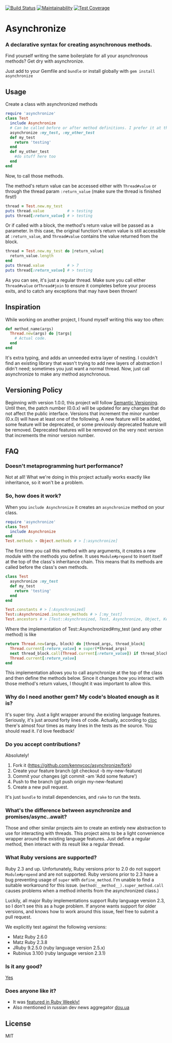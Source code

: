 [![Build Status](https://travis-ci.org/icodesometime/asynchronize.svg?branch=master)](https://travis-ci.org/icodesometime/asynchronize)
[![Maintainability](https://api.codeclimate.com/v1/badges/30d40e270a3d7a0775a9/maintainability)](https://codeclimate.com/github/kennycoc/asynchronize/maintainability)
[![Test Coverage](https://api.codeclimate.com/v1/badges/30d40e270a3d7a0775a9/test_coverage)](https://codeclimate.com/github/kennycoc/asynchronize/test_coverage)
# Asynchronize
### A declarative syntax for creating asynchronous methods.

Find yourself writing the same boilerplate for all your asynchronous methods?
Get dry with asynchronize.

Just add to your Gemfile and `bundle` or install globally with
`gem install asynchronize`

## Usage
Create a class with asynchronized methods
```Ruby
require 'asynchronize'
class Test
  include Asynchronize
  # Can be called before or after method definitions. I prefer it at the top of classes.
  asynchronize :my_test, :my_other_test
  def my_test
    return 'testing'
  end
  def my_other_test
    #do stuff here too
  end
end
```

Now, to call those methods.

The method's return value can be accessed either with `Thread#value` or through
the thread param `:return_value` (make sure the thread is finished first!)
```Ruby
thread = Test.new.my_test
puts thread.value          # > testing
puts thread[:return_value] # > testing
```

Or if called with a block, the method's return value will be passed as a
parameter. In this case, the original function's return value is still
accessible at `:return_value`, and `Thread#value` contains the value returned
from the block.
```Ruby
thread = Test.new.my_test do |return_value|
  return_value.length
end
puts thread.value          # > 7
puts thread[:return_value] # > testing
```

As you can see, it's just a regular thread. Make sure you call either
`Thread#value` or`Thread#join` to ensure it completes before your process exits,
and to catch any exceptions that may have been thrown!

## Inspiration
While working on another project, I found myself writing this way too often:
```Ruby
def method_name(args)
  Thread.new(args) do |targs|
    # Actual code.
  end
end
```
It's extra typing, and adds an unneeded extra layer of nesting. I couldn't find
an existing library that wasn't trying to add new layers of abstraction I didn't
need; sometimes you just want a normal thread. Now, just call asynchronize to
make any method asynchronous.

## Versioning Policy
Beginning with version 1.0.0, this project will follow [Semantic
Versioning](https://semver.org). Until then, the patch number (0.0.x) will be
updated for any changes that do not affect the public interface. Versions that
increment the minor number (0.x.0) will have at least one of the following. A new
feature will be added, some feature will be deprecated, or some previously
deprecated feature will be removed. Deprecated features will be removed on the
very next version that increments the minor version number.

## FAQ
### Doesn't metaprogramming hurt performance?
Not at all! What we're doing in this project actually works exactly like
inheritance, so it won't be a problem.

### So, how does it work?
When you `include Asynchronize` it creates an `asynchronize` method on your
class. 

```ruby
require 'asynchronize'
class Test
  include Asynchronize
end
Test.methods - Object.methods # > [:asynchronize]
```

The first time you call this method with any arguments, it creates a new
module with the methods you define. It uses `Module#prepend` to insert itself at the top of the
class's inheritance chain. This means that its methods are called before the class's own methods.

```ruby
class Test
  asynchronize :my_test
  def my_test
    return 'testing'
  end
end

Test.constants # > [:Asynchronized]
Test::Asynchronized.instance_methods # > [:my_test]
Test.ancestors # > [Test::Asynchronized, Test, Asynchronize, Object, Kernel, BasicObject]
```

Where the implementation of Test::Asynchronized#my_test (and any other method) is like
```ruby
return Thread.new(args, block) do |thread_args, thread_block|
  Thread.current[:return_value] = super(*thread_args)
  next thread_block.call(Thread.current[:return_value]) if thread_block
  Thread.current[:return_value]
end
```
This implementation allows you to call asynchronize at the top of the class and
then define the methods below. Since it changes how you interact with those
method's return values, I thought it was important to allow this.

### Why do I need another gem? My code's bloated enough as it is?
It's super tiny. Just a light wrapper around the existing language features.
Seriously, it's just around forty lines of code. Actually, according to
[cloc](https://www.npmjs.com/package/cloc) there's almost four times as many
lines in the tests as the source. You should read it. I'd love feedback!

### Do you accept contributions?
Absolutely!
1. Fork it (https://github.com/kennycoc/asynchronize/fork)
2. Create your feature branch (git checkout -b my-new-feature)
3. Commit your changes (git commit -am 'Add some feature')
4. Push to the branch (git push origin my-new-feature)
5. Create a new pull request.

It's just `bundle` to install dependencies, and `rake` to run the tests.

### What's the difference between asynchronize and promises/async..await?
Those and other similar projects aim to create an entirely new abstraction to
use for interacting with threads. This project aims to be a light convenience
wrapper around the existing language features. Just define a regular method,
then interact with its result like a regular thread.

### What Ruby versions are supported?
Ruby 2.3 and up. Unfortunately, Ruby versions prior to 2.0 do not support
`Module#prepend` and are not supported. Ruby versions prior to 2.3 have a bug
preventing usage of `super` with `define_method`. I'm unable to find a suitable
workaround for this issue. (`method(__method__).super_method.call` causes
problems when a method inherits from the asynchronized class.)

Luckily, all major Ruby implementations support Ruby language version 2.3, so I
don't see this as a huge problem. If anyone wants support for older versions,
and knows how to work around this issue, feel free to submit a pull request.

We explicitly test against the following versions:
 - Matz Ruby 2.6.0
 - Matz Ruby 2.3.8
 - JRuby 9.2.5.0 (ruby language version 2.5.x)
 - Rubinius 3.100 (ruby language version 2.3.1)

### Is it any good?
[Yes](https://news.ycombinator.com/item?id=3067434)

### Does anyone like it?
 - It was [featured in Ruby Weekly!](https://rubyweekly.com/issues/402)
 - Also mentioned in russian dev news aggregator [dou.ua](https://dou.ua/lenta/digests/ruby-digest-19)
## License
MIT

